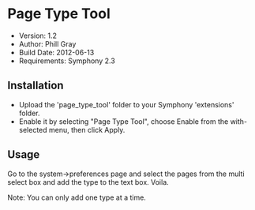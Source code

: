 # Page Type Tool

- Version: 1.2
- Author: Phill Gray
- Build Date: 2012-06-13
- Requirements: Symphony 2.3

## Installation

- Upload the 'page_type_tool' folder to your Symphony 'extensions' folder.
- Enable it by selecting "Page Type Tool", choose Enable from the with-selected menu, then click Apply.

## Usage

Go to the system->preferences page and select the pages from the multi select box and add the type to the text box. Voila.

Note: You can only add one type at a time.